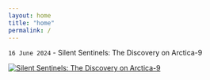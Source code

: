 ```yaml
---
layout: home
title: "home"
permalink: /
---
```


`16 June 2024` - Silent Sentinels: The Discovery on Arctica-9

[![Silent Sentinels: The Discovery on Arctica-9](/0xb0/assets/Gemini_Generated_Image_xj44cdxj44cdxj44.jpg)](/0xb0/short-story/2024-06-16-Silent-Sentinels-The-Discovery-on-Arctica-9.html)
